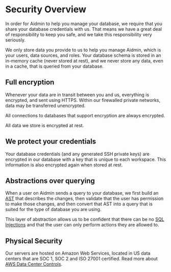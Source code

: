 # Security Overview

In order for Aidmin to help you manage your database, we require that you share your database credentials with us. That means we have a great deal of responsibility to keep you safe, and we take this responsibility very seriously.

We only store data you provide to us to help you manage Aidmin, which is your users, data sources, and roles. Your database schema is stored in an in-memory cache (never stored at rest), and we never store any data, even in a cache, that is queried from your database.

## Full encryption

Whenever your data are in transit between you and us, everything is encrypted, and sent using HTTPS. Within our firewalled private networks, data may be transferred unencrypted.

All connections to databases that support encryption are always encrypted.

All data we store is encrypted at rest.

## We protect your credentials

Your database credentials (and any generated SSH private keys) are encrypted in our database with a key that is unique to each workspace. This information is also encrypted again when stored at rest.

## Abstractions over querying

When a user on Aidmin sends a query to your database, we first build an [AST](https://en.wikipedia.org/wiki/Abstract_syntax_tree) that describes the changes, then validate that the user has permission to make those changes, and then convert that AST into a query that is suited for the type of database you are using.

This layer of abstraction allows us to be confident that there can be no [SQL Injections](https://en.wikipedia.org/wiki/SQL_injection) and that the user can only perform actions they are allowed to.

## Physical Security

Our servers are hosted on Amazon Web Services, located in US data centers that are SOC 1, SOC 2 and ISO 27001 certified. Read more about [AWS Data Center Controls](https://aws.amazon.com/compliance/data-center/controls/).
